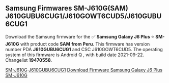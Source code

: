 <h2>Samsung Firmwares SM-J610G(SAM) J610GUBU6CUG1/J610GOWT6CUD5/J610GUBU6CUG1</h2>
Download the Samsung firmware for the ✅ <strong>Samsung Galaxy J6 Plus </strong> ⭐ <strong>SM-J610G</strong> with product code <strong>SAM</strong> <strong> from Peru</strong>. This firmware has version number PDA <strong>J610GUBU6CUG1</strong> and CSC J610GOWT6CUD5. The operating system of this firmware is Android Q , with build date 2021-09-22. Changelist <strong>19470558</strong>.


[SM-J610G](https://samfirm.shop/samsung/model/SM-J610G)
[J610GUBU6CUG1](https://samfirm.shop/samsung/pda/J610GUBU6CUG1)
[Download Firmware Samsung Galaxy J6 Plus SM-J610G](https://samfirm.shop/samsung/firmware/458370)
